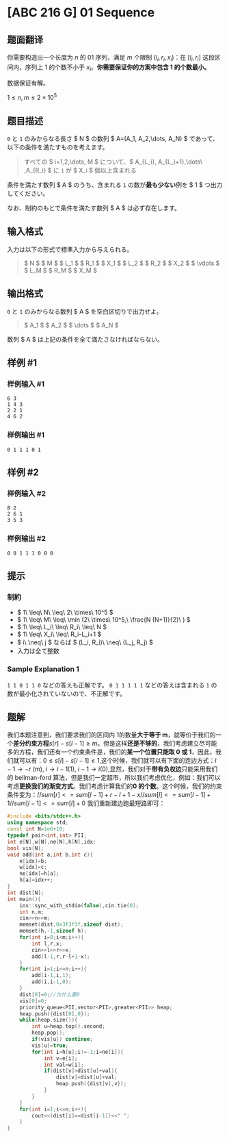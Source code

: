 # [ABC 216 G] 01 Sequence

## 题面翻译

你需要构造出一个长度为 $n$ 的 $01$ 序列，满足 $m$ 个限制 $(l_i,r_i,x_i)$：在 $[l_i,r_i]$ 这段区间内，序列上 $1$ 的个数不小于 $x_i$。**你需要保证你的方案中包含 $1$ 的个数最小。**

数据保证有解。

$1 \le n,m \le 2 \times 10^5$

## 题目描述

[problemUrl]: https://atcoder.jp/contests/abc216/tasks/abc216_g

`0` と `1` のみからなる長さ $ N $ の数列 $ A=(A_1, A_2,\dots, A_N) $ であって、以下の条件を満たすものを考えます。

> すべての $ i=1,2,\dots, M $ について、$ A_{L_i}, A_{L_i+1},\dots\ ,A_{R_i} $ に `1` が $ X_i $ 個以上含まれる

条件を満たす数列 $ A $ のうち、含まれる `1` の数が**最も少ない**例を $ 1 $ つ出力してください。

なお、制約のもとで条件を満たす数列 $ A $ は必ず存在します。

## 输入格式

入力は以下の形式で標準入力から与えられる。

> $ N $ $ M $ $ L_1 $ $ R_1 $ $ X_1 $ $ L_2 $ $ R_2 $ $ X_2 $ $ \vdots $ $ L_M $ $ R_M $ $ X_M $

## 输出格式

`0` と `1` のみからなる数列 $ A $ を空白区切りで出力せよ。

> $ A_1 $ $ A_2 $ $ \dots $ $ A_N $

数列 $ A $ は上記の条件を全て満たさなければならない。

## 样例 #1

### 样例输入 #1

```
6 3
1 4 3
2 2 1
4 6 2
```

### 样例输出 #1

```
0 1 1 1 0 1
```

## 样例 #2

### 样例输入 #2

```
8 2
2 6 1
3 5 3
```

### 样例输出 #2

```
0 0 1 1 1 0 0 0
```

## 提示

### 制約

- $ 1\ \leq\ N\ \leq\ 2\ \times\ 10^5 $
- $ 1\ \leq\ M\ \leq\ \min (2\ \times\ 10^5,\ \frac{N (N+1)}{2}\ ) $
- $ 1\ \leq\ L_i\ \leq\ R_i\ \leq\ N $
- $ 1\ \leq\ X_i\ \leq\ R_i-L_i+1 $
- $ i\ \neq\ j $ ならば $ (L_i, R_i)\ \neq\ (L_j, R_j) $
- 入力は全て整数

### Sample Explanation 1

`1 1 0 1 1 0` などの答えも正解です。 `0 1 1 1 1 1` などの答えは含まれる `1` の数が最小化されていないので、不正解です。

## 题解
我们本题注意到，我们要求我们的区间内 1的数量**大于等于 m**，就等价于我们的一个**差分约束方程**$s[r]-s[l-1]\geq m$。但是这样**还是不够的**，我们考虑建立尽可能多的方程，我们还有一个约束条件是，我们的**某一个位置只能取 0 或 1**，因此，我们就可以有：$0\leq s[i]-s[i-1]\leq 1$,这个时候，我们就可以有下面的连边方式：$l-1\to -r$ (m), $i\to i-1(1)$, $i-1\to i(0)$,显然，我们对于**带有负权边**只能采用我们的 bellman-ford 算法，但是我们一定超市，所以我们考虑优化，例如：我们可以考虑**更换我们的渐变方式**。我们考虑计算我们的**0 的个数**。这个时候，我们的约束条件变为：$//sum[r]<=sum[l-1]+r-l+1-x //sum[l]<=sum[l-1]+1 //sum[l-1]<=sum[l]+0$
我们重新建边跑最短路即可：
```cpp
#include <bits/stdc++.h>
using namespace std;
const int N=1e6+10;
typedef pair<int,int> PII;
int e[N],w[N],ne[N],h[N],idx;
bool vis[N];
void add(int a,int b,int c){
	e[idx]=b;
	w[idx]=c;
	ne[idx]=h[a];
	h[a]=idx++; 
}
int dist[N];
int main(){
	ios::sync_with_stdio(false),cin.tie(0);
	int n,m;
	cin>>n>>m;
	memset(dist,0x3f3f3f,sizeof dist);
	memset(h,-1,sizeof h);
	for(int i=0;i<m;i++){
		int l,r,x;
		cin>>l>>r>>x; 
		add(l-1,r,r-l+1-x);
	}
	for(int i=1;i<=n;i++){
		add(i-1,i,1);
		add(i,i-1,0);
	}
	dist[0]=0;//为什么要0 
	vis[0]=0;
	priority_queue<PII,vector<PII>,greater<PII>> heap;
	heap.push({dist[0],0});
	while(heap.size()){
		int u=heap.top().second;
		heap.pop();
		if(vis[u]) continue;
		vis[u]=true;
		for(int i=h[u];i!=-1;i=ne[i]){
			int v=e[i];
			int val=w[i];
			if(dist[v]>dist[u]+val){
				dist[v]=dist[u]+val;
				heap.push({dist[v],v});
			}
		} 
	}
	for(int i=1;i<=n;i++){
		cout<<(dist[i]==dist[i-1])<<" ";
	}
}
```